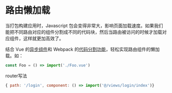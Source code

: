 # 路由懒加载

当打包构建应用时，Javascript 包会变得非常大，影响页面加载速度。如果我们能把不同路由对应的组件分割成不同的代码块，然后当路由被访问的时候才加载对应组件，这样就更加高效了。

结合 Vue 的[异步组件](https://cn.vuejs.org/v2/guide/components.html#异步组件)和 Webpack 的[代码分割功能](https://www.webpackjs.com/guides/code-splitting/)，轻松实现路由组件的懒加载。如：

```js
const Foo = () => import('./Foo.vue')
```
router写法
```js
{ path: '/login', component: () => import('@/views/login/index')}
```

